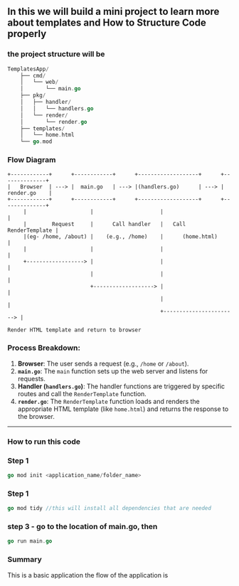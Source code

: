 ## In this we will build a mini project to learn more about templates and How to Structure Code properly

### the project structure will be

```go
TemplatesApp/
    ├── cmd/
    │   └── web/
    │       └── main.go
    ├── pkg/
    │   ├── handler/
    │   │   └── handlers.go
    │   └── render/
    │       └── render.go
    ├── templates/
    │   └── home.html
    └── go.mod
```

### **Flow Diagram**

```
+------------+      +------------+      +-------------------+      +--------------+
|   Browser  | ---> |  main.go   | ---> |(handlers.go)      | ---> | render.go    |
+------------+      +------------+      +-------------------+      +--------------+
     |                    |                     |                       |
     |        Request     |      Call handler   |   Call RenderTemplate |
     |(eg- /home, /about) |    (e.g., /home)    |      (home.html)      |
     |                    |                     |                       |
     +------------------> |                     |                       |
                          |                     |                       |
                          +-------------------> |                       |
                                                |                       |
                                                +-----------------------> |
                                                                      Render HTML template and return to browser
```

### **Process Breakdown**:

1. **Browser**: The user sends a request (e.g., `/home` or `/about`).
2. **`main.go`**: The `main` function sets up the web server and listens for requests.
3. **Handler (`handlers.go`)**: The handler functions are triggered by specific routes and call the `RenderTemplate` function.
4. **`render.go`**: The `RenderTemplate` function loads and renders the appropriate HTML template (like `home.html`) and returns the response to the browser.

---

### How to run this code

### Step 1

```go
go mod init <application_name/folder_name>
```

### Step 1

```go
go mod tidy //this will install all dependencies that are needed
```

### step 3 - go to the location of main.go, then

```go
go run main.go
```

### Summary

This is a basic application the flow of the application is
